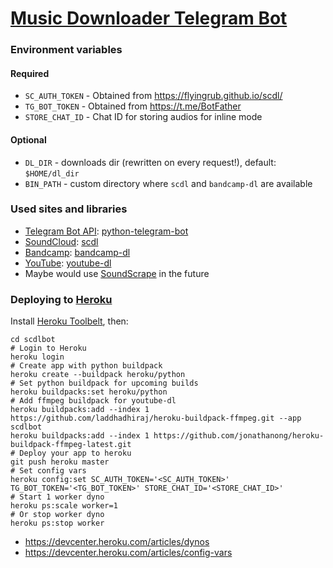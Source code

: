 # [Music Downloader Telegram Bot](https://t.me/scdlbot)

### Environment variables
#### Required
- `SC_AUTH_TOKEN` - Obtained from https://flyingrub.github.io/scdl/
- `TG_BOT_TOKEN` - Obtained from https://t.me/BotFather
- `STORE_CHAT_ID` - Chat ID for storing audios for inline mode

#### Optional
- `DL_DIR` - downloads dir (rewritten on every request!), default: `$HOME/dl_dir`
- `BIN_PATH` - custom directory where `scdl` and `bandcamp-dl` are available

### Used sites and libraries
- [Telegram Bot API](https://core.telegram.org/bots/api): [python-telegram-bot](https://github.com/python-telegram-bot/python-telegram-bot)
- [SoundCloud](https://soundcloud.com): [scdl](https://github.com/flyingrub/scdl)
- [Bandcamp](https://bandcamp.com): [bandcamp-dl](https://github.com/iheanyi/bandcamp-dl)
- [YouTube](https://www.youtube.com/): [youtube-dl](https://rg3.github.io/youtube-dl)
- Maybe would use [SoundScrape](https://github.com/Miserlou/SoundScrape) in the future


### Deploying to [Heroku](https://heroku.com/)

Install [Heroku Toolbelt](https://toolbelt.heroku.com/), then:

```
cd scdlbot
# Login to Heroku
heroku login
# Create app with python buildpack
heroku create --buildpack heroku/python
# Set python buildpack for upcoming builds
heroku buildpacks:set heroku/python
# Add ffmpeg buildpack for youtube-dl
heroku buildpacks:add --index 1 https://github.com/laddhadhiraj/heroku-buildpack-ffmpeg.git --app scdlbot
heroku buildpacks:add --index 1 https://github.com/jonathanong/heroku-buildpack-ffmpeg-latest.git
# Deploy your app to heroku
git push heroku master
# Set config vars
heroku config:set SC_AUTH_TOKEN='<SC_AUTH_TOKEN>' TG_BOT_TOKEN='<TG_BOT_TOKEN>' STORE_CHAT_ID='<STORE_CHAT_ID>'
# Start 1 worker dyno
heroku ps:scale worker=1
# Or stop worker dyno
heroku ps:stop worker
```

- https://devcenter.heroku.com/articles/dynos
- https://devcenter.heroku.com/articles/config-vars
